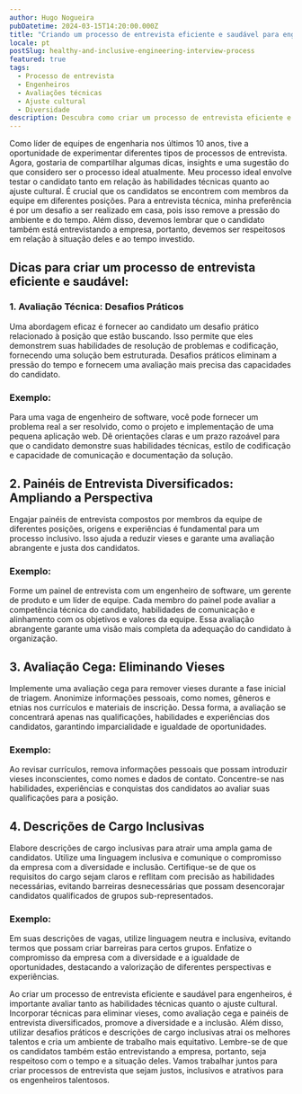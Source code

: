 ```yaml
---
author: Hugo Nogueira
pubDatetime: 2024-03-15T14:20:00.000Z
title: "Criando um processo de entrevista eficiente e saudável para engenheiros: dicas práticas e sugestões"
locale: pt
postSlug: healthy-and-inclusive-engineering-interview-process
featured: true
tags:
  - Processo de entrevista
  - Engenheiros
  - Avaliações técnicas
  - Ajuste cultural
  - Diversidade
description: Descubra como criar um processo de entrevista eficiente e saudável para engenheiros. Saiba como avaliar habilidades técnicas e ajuste cultural, remover vieses e promover a diversidade. Exemplo prático e dicas para criar um ambiente inclusivo.
---
```


Como líder de equipes de engenharia nos últimos 10 anos, tive a oportunidade de experimentar diferentes tipos de processos de entrevista. Agora, gostaria de compartilhar algumas dicas, insights e uma sugestão do que considero ser o processo ideal atualmente. Meu processo ideal envolve testar o candidato tanto em relação às habilidades técnicas quanto ao ajuste cultural. É crucial que os candidatos se encontrem com membros da equipe em diferentes posições. Para a entrevista técnica, minha preferência é por um desafio a ser realizado em casa, pois isso remove a pressão do ambiente e do tempo. Além disso, devemos lembrar que o candidato também está entrevistando a empresa, portanto, devemos ser respeitosos em relação à situação deles e ao tempo investido.

## Dicas para criar um processo de entrevista eficiente e saudável:

### 1. Avaliação Técnica: Desafios Práticos

Uma abordagem eficaz é fornecer ao candidato um desafio prático relacionado à posição que estão buscando. Isso permite que eles demonstrem suas habilidades de resolução de problemas e codificação, fornecendo uma solução bem estruturada. Desafios práticos eliminam a pressão do tempo e fornecem uma avaliação mais precisa das capacidades do candidato.

### Exemplo:

Para uma vaga de engenheiro de software, você pode fornecer um problema real a ser resolvido, como o projeto e implementação de uma pequena aplicação web. Dê orientações claras e um prazo razoável para que o candidato demonstre suas habilidades técnicas, estilo de codificação e capacidade de comunicação e documentação da solução.

## 2. Painéis de Entrevista Diversificados: Ampliando a Perspectiva

Engajar painéis de entrevista compostos por membros da equipe de diferentes posições, origens e experiências é fundamental para um processo inclusivo. Isso ajuda a reduzir vieses e garante uma avaliação abrangente e justa dos candidatos.

### Exemplo:

Forme um painel de entrevista com um engenheiro de software, um gerente de produto e um líder de equipe. Cada membro do painel pode avaliar a competência técnica do candidato, habilidades de comunicação e alinhamento com os objetivos e valores da equipe. Essa avaliação abrangente garante uma visão mais completa da adequação do candidato à organização.

## 3. Avaliação Cega: Eliminando Vieses

Implemente uma avaliação cega para remover vieses durante a fase inicial de triagem. Anonimize informações pessoais, como nomes, gêneros e etnias nos currículos e materiais de inscrição. Dessa forma, a avaliação se concentrará apenas nas qualificações, habilidades e experiências dos candidatos, garantindo imparcialidade e igualdade de oportunidades.

### Exemplo:

Ao revisar currículos, remova informações pessoais que possam introduzir vieses inconscientes, como nomes e dados de contato. Concentre-se nas habilidades, experiências e conquistas dos candidatos ao avaliar suas qualificações para a posição.

## 4. Descrições de Cargo Inclusivas

Elabore descrições de cargo inclusivas para atrair uma ampla gama de candidatos. Utilize uma linguagem inclusiva e comunique o compromisso da empresa com a diversidade e inclusão. Certifique-se de que os requisitos do cargo sejam claros e reflitam com precisão as habilidades necessárias, evitando barreiras desnecessárias que possam desencorajar candidatos qualificados de grupos sub-representados.

### Exemplo:

Em suas descrições de vagas, utilize linguagem neutra e inclusiva, evitando termos que possam criar barreiras para certos grupos. Enfatize o compromisso da empresa com a diversidade e a igualdade de oportunidades, destacando a valorização de diferentes perspectivas e experiências.

Ao criar um processo de entrevista eficiente e saudável para engenheiros, é importante avaliar tanto as habilidades técnicas quanto o ajuste cultural. Incorporar técnicas para eliminar vieses, como avaliação cega e painéis de entrevista diversificados, promove a diversidade e a inclusão. Além disso, utilizar desafios práticos e descrições de cargo inclusivas atrai os melhores talentos e cria um ambiente de trabalho mais equitativo. Lembre-se de que os candidatos também estão entrevistando a empresa, portanto, seja respeitoso com o tempo e a situação deles. Vamos trabalhar juntos para criar processos de entrevista que sejam justos, inclusivos e atrativos para os engenheiros talentosos.
